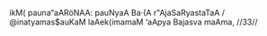 ikM( pauna“aARöNAA: pauNyaA Ba·(A r"AjaSaRyastaTaA /
@inatyamas$auKaM laAek(imamaM ‘aApya Bajasva maAma, //33//